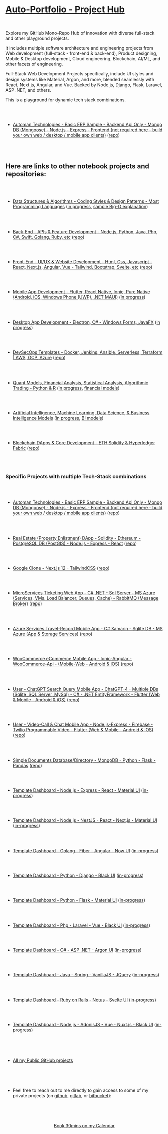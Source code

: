 
# [Auto-Portfolio - Project Hub](#)
<!-- (https://www.auto-portfolio.com) -->

<br />

Explore my GitHub Mono-Repo Hub of innovation with diverse full-stack and other playground projects. 

It includes multiple software architecture and engineering projects from Web development (full-stack - front-end & back-end), Product designing, Mobile & Desktop development, Cloud engineering, Blockchain, AI/ML, and other facets of engineering. 

Full-Stack Web Development Projects specifically, include UI styles and design systems like Material, Argon, and more, blended seamlessly with React, Next.js, Angular, and Vue. Backed by Node.js, Django, Flask, Laravel, ASP .NET, and others. 

This is a playground for dynamic tech stack combinations. 


<br />
<br />

* [Automan Technologies - Basic ERP Sample - Backend Api Only - Mongo DB (Mongoose) - Node.js - Express - Frontend (not required here - build your own web / desktop / mobile app clients)](https://github.com/Amo-Addai/automan-tech-erp)  ([repo](https://github.com/Amo-Addai/automan-tech-erp))

<br />
<br />


## Here are links to other notebook projects and repositories:

<br />
<br />

* [Data Structures & Algorithms - Coding Styles & Design Patterns - Most Programming Languages](https://github.com/Amo-Addai/data-algo)  ([in progress](https://github.com/Amo-Addai/data-algo), [sample Big-O explanation](https://docs.google.com/document/d/1KWwbliK1PYVXpt_njYhlCq8t373SC78eb_XJdECacTQ/edit?usp=sharing))

<br />
<br />

* [Back-End - APIs & Feature Development - Node.js, Python, Java, Php, C#, Swift, Golang, Ruby, etc](https://github.com/Amo-Addai/api-feature-development)  ([repo](https://github.com/Amo-Addai/api-feature-development))

<br />
<br />

* [Front-End - UI/UX & Website Development - Html, Css, Javascript - React, Next.js, Angular, Vue - Tailwind, Bootstrap, Svelte, etc](https://github.com/Amo-Addai/ui-ux-development)  ([repo](https://github.com/Amo-Addai/ui-ux-development))

<br />
<br />

* [Mobile App Development - Flutter, React Native, Ionic, Pure Native (Android, iOS, Windows Phone (UWP), .NET MAUI)](https://github.com/Amo-Addai/mobile-app-development)  ([in progress](https://github.com/Amo-Addai/mobile-app-development))

<br />
<br />

* [Desktop App Development - Electron, C# - Windows Forms, JavaFX](https://github.com/Amo-Addai/desktop-app-development)  ([in progress](https://github.com/Amo-Addai/desktop-app-development))

<br />
<br />

* [DevSecOps Templates - Docker, Jenkins, Ansible, Serverless, Terraform | AWS, GCP, Azure](https://github.com/Amo-Addai/devsecops-ci-cd)  ([repo](https://github.com/Amo-Addai/devsecops-ci-cd))

<br />
<br />

* [Quant Models, Financial Analysis, Statistical Analysis, Algorithmic Trading - Python & R](https://github.com/Amo-Addai/quant-financial-analysis-python-r)  ([in progress](https://github.com/Amo-Addai/quant-financial-analysis-python-r), [financial models](https://drive.google.com/drive/folders/14jqhLeGn27UjsFm8th80dElSG0Ul1r0r?usp=sharing))

<br />
<br />

* [Artificial Intelligence, Machine Learning, Data Science, & Business Intelligence Models](https://github.com/Amo-Addai/ai-ml-bi-da)  ([in progress](https://github.com/Amo-Addai/ai-ml-bi-da), [BI models](https://drive.google.com/drive/folders/14jqhLeGn27UjsFm8th80dElSG0Ul1r0r?usp=sharing))

<br />
<br />

* [Blockchain DApps & Core Development - ETH Solidity & Hyperledger Fabric](https://github.com/Amo-Addai/blockchain-development)  ([repo](https://github.com/Amo-Addai/blockchain-development))

<br />
<br />


### Specific Projects with multiple Tech-Stack combinations

<br />
<br />

* [Automan Technologies - Basic ERP Sample - Backend Api Only - Mongo DB (Mongoose) - Node.js - Express - Frontend (not required here - build your own web / desktop / mobile app clients)](https://github.com/Amo-Addai/automan-tech-erp)  ([repo](https://github.com/Amo-Addai/automan-tech-erp))

<br />
<br />

* [Real Estate (Property Enlistment) DApp - Solidity - Ethereum - PostgreSQL DB (PostGIS) - Node.js - Express - React](https://github.com/Amo-Addai/real-estate-blockchain-dapp)  ([repo](https://github.com/Amo-Addai/real-estate-blockchain-dapp))

<br />
<br />

* [Google Clone - Next.js 12 - TailwindCSS](https://github.com/Amo-Addai/google-clone-nextjs12)  ([repo](https://github.com/Amo-Addai/google-clone-nextjs12))

<br />
<br />

* [MicroServices Ticketing Web App - C# .NET - Sql Server - MS Azure (Services, VMs, Load Balancer, Queues, Cache) - RabbitMQ (Message Broker)](https://github.com/Amo-Addai/azure-services-ticketing-app)  ([repo](https://github.com/Amo-Addai/azure-services-ticketing-app))

<br />
<br />

* [Azure Services Travel-Record Mobile App - C# Xamarin - Sqlite DB - MS Azure (App & Storage Services)](https://github.com/Amo-Addai/azure-services-travel-record-app)  ([repo](https://github.com/Amo-Addai/azure-services-travel-record-app))

<br />
<br />

* [WooCommerce eCommerce Mobile App - Ionic-Angular - WooCommerce-Api - (Mobile-Web - Android & iOS)](https://github.com/Amo-Addai/ionic-woocommerce-app)  ([repo](https://github.com/Amo-Addai/ionic-woocommerce-app))

<br />
<br />

* [User - ChatGPT Search Query Mobile App - ChatGPT-4 - Multiple DBs (Sqlite, SQL Server, MySql) - C# - .NET EntityFramework - Flutter (Web & Mobile - Android & iOS)](https://github.com/Amo-Addai/user-chatgpt-search-query-app)  ([repo](https://github.com/Amo-Addai/user-chatgpt-search-query-app))

<br />
<br />

* [User - Video-Call & Chat Mobile App - Node.js-Express - Firebase - Twilio Programmable Video - Flutter (Web & Mobile - Android & iOS)](https://github.com/Amo-Addai/user-video-call-chat-app)  ([repo](https://github.com/Amo-Addai/user-video-call-chat-app))

<br />
<br />

* [Simple Documents Database/Directory - MongoDB - Python - Flask - Pandas](https://github.com/Amo-Addai/python-flask-file-database)  ([repo](https://github.com/Amo-Addai/python-flask-file-database))

<br />
<br />

* [Template Dashboard - Node.js - Express - React - Material UI](https://github.com/Amo-Addai/nodejs-react-material-app)  ([in-progress](https://github.com/Amo-Addai/nodejs-react-material-app))

<br />
<br />

* [Template Dashboard - Node.js - NestJS - React - Next.js - Material UI](https://github.com/Amo-Addai/nest-next-material-app)  ([in-progress](https://github.com/Amo-Addai/nest-next-material-app))

<br />
<br />

* [Template Dashboard - Golang - Fiber - Angular - Now UI](https://github.com/Amo-Addai/golang-angular-now-app)  ([in-progress](https://github.com/Amo-Addai/golang-angular-now-app))

<br />
<br />

* [Template Dashboard - Python - Django - Black UI](https://github.com/Amo-Addai/django-black-app)  ([in-progress](https://github.com/Amo-Addai/django-black-app))

<br />
<br />

* [Template Dashboard - Python - Flask - Material UI](https://github.com/Amo-Addai/flask-material-app)  ([in-progress](https://github.com/Amo-Addai/flask-material-app))

<br />
<br />

* [Template Dashboard - Php - Laravel - Vue - Black UI](https://github.com/Amo-Addai/laravel-vue-black-app)  ([in-progress](https://github.com/Amo-Addai/laravel-vue-black-app))

<br />
<br />

* [Template Dashboard - C# - ASP .NET - Argon UI](https://github.com/Amo-Addai/asp-net-argon-app)  ([in-progress](https://github.com/Amo-Addai/asp-net-argon-app))

<br />
<br />

* [Template Dashboard - Java - Spring - VanillaJS - JQuery](https://github.com/Amo-Addai/spring-vanilla-jquery-app)  ([in-progress](https://github.com/Amo-Addai/spring-vanilla-jquery-app))

<br />
<br />

* [Template Dashboard - Ruby on Rails - Notus - Svelte UI](https://github.com/Amo-Addai/rails-notus-svelte-app)  ([in-progress](https://github.com/Amo-Addai/rails-notus-svelte-app))

<br />
<br />

* [Template Dashboard - Node.js - AdonisJS - Vue - Nuxt.js - Black UI](https://github.com/Amo-Addai/adonis-nuxt-black-app)  ([in-progress](https://github.com/Amo-Addai/adonis-nuxt-black-app))

<br />
<br />
<br />

* [All my Public GitHub projects](https://github.com/Amo-Addai?tab=repositories)

<br />
<br />
<br />

* Feel free to reach out to me directly to gain access to some of my private projects (on [github](https://github.com/Amo-Addai/), [gitlab](https://gitlab.com/users/Mr.Amo-Addai/), or [bitbucket](https://bitbucket.org/kwadwo_amoad/)):

<br />
<br />
<br />

<p align="center"><a href="https://calendly.com/kwadwoamoad/30min">Book 30mins on my Calendar</a></p>

<br />
<br />
<br />
